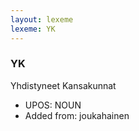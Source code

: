 ```yaml
---
layout: lexeme
lexeme: YK
---
```


###  YK

Yhdistyneet Kansakunnat
* UPOS:  NOUN
* Added from:  joukahainen

